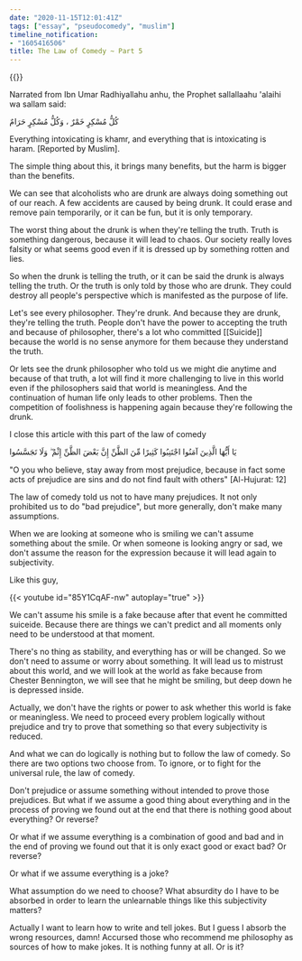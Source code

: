 ```yaml
---
date: "2020-11-15T12:01:41Z"
tags: ["essay", "pseudocomedy", "muslim"]
timeline_notification:
- "1605416506"
title: The Law of Comedy ~ Part 5
---
```


{{<youtube id="HFUPPgAw2Ts">}}

Narrated from Ibn Umar Radhiyallahu anhu, the Prophet sallallaahu 'alaihi wa sallam said:

كُلُّ مُسْكِرٍ خَمْرٌ ، وَكُلُّ مُسْكِرٍ حَرَامٌ

Everything intoxicating is khamr, and everything that is intoxicating is haram. [Reported by Muslim].

The simple thing about this, it brings many benefits, but the harm is bigger than the benefits.

We can see that alcoholists who are drunk are always doing something out of our reach. A few accidents are caused by being drunk. It could erase and remove pain temporarily, or it can be fun, but it is only temporary.

The worst thing about the drunk is when they're telling the truth. Truth is something dangerous, because it will lead to chaos. Our society really loves falsity or what seems good even if it is dressed up by something rotten and lies.

So when the drunk is telling the truth, or it can be said the drunk is always telling the truth. Or the truth is only told by those who are drunk. They could destroy all people's perspective which is manifested as the purpose of life.

Let's see every philosopher. They're drunk. And because they are drunk, they're telling the truth. People don't have the power to accepting the truth and because of philosopher, there's a lot who committed [[Suicide]] because the world is no sense anymore for them because they understand the truth.

Or lets see the drunk philosopher who told us we might die anytime and because of that truth, a lot will find it more challenging to live in this world even if the philosophers said that world is meaningless. And the continuation of human life only leads to other problems. Then the competition of foolishness is happening again because they're following the drunk.

I close this article with this part of the law of comedy

يَا أَيُّهَا الَّذِينَ آمَنُوا اجْتَنِبُوا كَثِيرًا مِّنَ الظَّنِّ إِنَّ بَعْضَ الظَّنِّ إِثْمٌ ۖ وَلَا تَجَسَّسُوا

"O you who believe, stay away from most prejudice, because in fact some acts of prejudice are sins and do not find fault with others" [Al-Hujurat: 12]

The law of comedy told us not to have many prejudices. It not only prohibited us to do "bad prejudice", but more generally, don't make many assumptions.

When we are looking at someone who is smiling we can't assume something about the smile. Or when someone is looking angry or sad, we don't assume the reason for the expression because it will lead again to subjectivity.

Like this guy,

{{< youtube id="85Y1CqAF-nw" autoplay="true" >}}

We can't assume his smile is a fake because after that event he committed suiceide. Because there are things we can't predict and all moments only need to be understood at that moment.

There's no thing as stability, and everything has or will be changed. So we don't need to assume or worry about something. It will lead us to mistrust about this world, and we will look at the world as fake because from Chester Bennington, we will see that he might be smiling, but deep down he is depressed inside.

Actually, we don't have the rights or power to ask whether this world is fake or meaningless. We need to proceed every problem logically without prejudice and try to prove that something so that every subjectivity is reduced.

And what we can do logically is nothing but to follow the law of comedy. So there are two options two choose from. To ignore, or to fight for the universal rule, the law of comedy.

Don't prejudice or assume something without intended to prove those prejudices. But what if we assume a good thing about everything and in the process of proving we found out at the end that there is nothing good about everything? Or reverse?

Or what if we assume everything is a combination of good and bad and in the end of proving we found out that it is only exact good or exact bad? Or reverse?

Or what if we assume everything is a joke?

What assumption do we need to choose? What absurdity do I have to be absorbed in order to learn the unlearnable things like this subjectivity matters?

Actually I want to learn how to write and tell jokes. But I guess I absorb the wrong resources, damn! Accursed those who recommend me philosophy as sources of how to make jokes. It is nothing funny at all. Or is it?